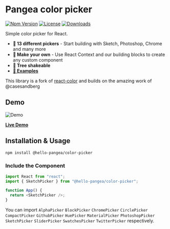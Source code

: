 # Pangea color picker

[![Npm Version][npm-version-image]][npm-version-url]
[![License][license-image]][license-url]
[![Downloads][downloads-image]][downloads-url]

Simple color picker for React.

- **🔨 13 different pickers** - Start building with Sketch, Photoshop, Chrome and many more
- **🎨 Make your own** - Use React Context and our building blocks to create any custom component
- **🌲 Tree shakeable**
- [**📖 Examples**](https://colorpicker.hellopangea.com)

This library is a fork of [react-color](https://github.com/casesandberg/react-color) and builds on the amazing work of @casesandberg

## Demo

![Demo](https://media.giphy.com/media/26FfggT53qE304CwE/giphy.gif)

[**Live Demo**](https://colorpicker.hellopangea.com)

## Installation & Usage

```sh
npm install @hello-pangea/color-picker
```

### Include the Component

```js
import React from "react";
import { SketchPicker } from "@hello-pangea/color-picker";

function App() {
  return <SketchPicker />;
}
```

You can import `AlphaPicker` `BlockPicker` `ChromePicker` `CirclePicker` `CompactPicker` `GithubPicker` `HuePicker` `MaterialPicker` `PhotoshopPicker` `SketchPicker` `SliderPicker` `SwatchesPicker` `TwitterPicker` respectively.

[license-image]: https://img.shields.io/npm/l/@hello-pangea/color-picker
[license-url]: LICENSE
[downloads-image]: https://img.shields.io/npm/dm/@hello-pangea/color-picker
[downloads-url]: https://npm-stat.com/charts.html?package=@hello-pangea/color-picker
[npm-version-image]: https://img.shields.io/npm/v/@hello-pangea/color-picker
[npm-version-url]: https://www.npmjs.com/package/@hello-pangea/color-picker
